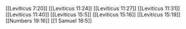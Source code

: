 [[Leviticus 7:20]]
[[Leviticus 11:24]]
[[Leviticus 11:27]]
[[Leviticus 11:31]]
[[Leviticus 11:40]]
[[Leviticus 15:5]]
[[Leviticus 15:16]]
[[Leviticus 15:19]]
[[Numbers 19:16]]
[[1 Samuel 16:5]]
